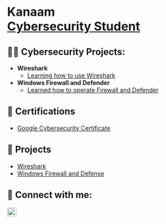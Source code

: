 <h1>Kanaam<br/><a  <a href="https://www.linkedin.com/in/kanaam-jones/">Cybersecurity Student</a>
<h2>👨‍💻 Cybersecurity Projects:</h2>

- <b>Wireshark</b>
  - [Learning how to use Wireshark](https://github.com/joshmadakor1/Algorithms-Practice)
- <b>Windows Firewall and Defender</b>
  - [Learned how to operate Firewall and Defender](https://github.com/joshmadakor1/4chan-Image-Analysis-Middleware-C964) 


<h2>🪪 Certifications</h2>

- [Google Cybersecurity Certificate](https://github.com/bokuwaore/Google-Cybersecurity-Certificate/tree/main)

<h2>🧰 Projects</h2>

- [Wireshark](https://github.com/bokuwaore/Google-Cybersecurity-Certificate/tree/main)
- [Windows Firewall and Defense](https://github.com/bokuwaore/Google-Cybersecurity-Certificate/tree/main)




<h2> 🤳 Connect with me:</h2>


[<img align="left" alt="JoshMadakor | LinkedIn" width="22px" src="https://cdn.jsdelivr.net/npm/simple-icons@v3/icons/linkedin.svg" />][linkedin]



[linkedin]: https://www.linkedin.com/in/kanaam-jones

<!--
**joshmadakor1/joshmadakor1** is a ✨ _special_ ✨ repository because its `README.md` (this file) appears on your GitHub profile.

Here are some ideas to get you started:

- 🔭 I’m currently working on ...
- 🌱 I’m currently learning ...
- 👯 I’m looking to collaborate on ...
- 🤔 I’m looking for help with ...
- 💬 Ask me about ...
- 📫 How to reach me: ...
- 😄 Pronouns: ...
- ⚡ Fun fact: ...
-->


